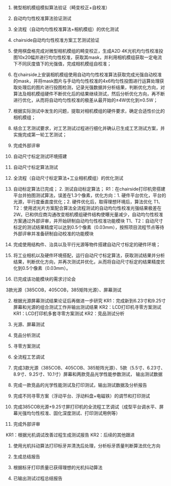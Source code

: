 1. 微型相机模组模拟算法验证（畸变校正+自校准）
2. 自动均匀性校准算法验证测试
3. 全流程（自动均匀性校准算法+相机模组）的优化测试
4. chairside自动均匀性校准方案工艺测试验证



1. 使用棋盘格完成对微型相机模组的畸变校正，生成A2D 4K光机均匀性校准投图10x20幅并进行均匀性校准，获取其mask，并利用相机模组获取一定电流下不同灰度值下的光强值，完成相机模组自校准；
1. 在chairside上安装相机模组使用自动均匀性校准算法获取完成光强自动校准的mask，并将mask图片与手动均匀性校准的4x6均匀性投图进行运算处理获取处理后的图片进行投图检测，记录光强数据并分析结果，判断优化方向，对算法及相机模组硬件不断优化后的结果继续测试，然后分析优化方向，再不断进行优化，从而将自动均匀性校准的极差从最开始的±4W优化到±0.5W；
3. 根据实际测试中发生的问题，提取对相机模组的硬件要求，确定合适性价比的相机模组；
4. 结合工艺测试要求，对工艺测试过程进行细化并确认已生成工艺测试方案，并实施完成第一轮工艺测试；
5. 完成外部评审





1.  自动尺寸标定测试环境搭建
2.  自动尺寸标定算法测试
3.  全流程（自动尺寸标定算法+工业相机模组）的优化测试



1. 自动标定算法已完成；
   2. 测试自动标定算法；
   R1：在chairside打印机旁搭建平台并拍图测试算法，误差在1.3个像素，优化方向：1. 硬件平台优化，平台的光源，平行度垂直度优化；2. 硬件优化后，取得理想环境后，算法优化
   T1、T2：使用滤光片方案配合算法全流程测试的自动均匀性校准光强结果极差在2W。已和供应商沟通改变相机模组硬件结构使曝光量减少，自动均匀性校准方案通过外部评审，并开始研制自动均匀性校准功能模块
   T1、T2：自动尺寸标定的测试结果精度可以达到0.5个像素（0.03mm），按照项目流程节点等待外部评审并准备研制自动校准的功能模块



1. 完成使用结构件、治具以及平行光源等物件搭建自动尺寸标定的硬件环境；
2. 将工业相机以及硬件环境搭配，运行自动尺寸标定算法，获取测试结果并分析结果，判断优化方向，并再次测试并优化，从而将自动尺寸标定的结果精度优化到0.5个像素（0.03mm）。
3. 已完成该功能模块的需求讨论会



3款光源（385COB，405COB，385矩阵光源）、屏幕测试

2. 根据光源屏幕测试结果论证后再做进一步研究
KR1：完成新到6.23寸和9.25寸屏幕和光源的组合测试工作并输出测试结果
KR2：LCD打印机寻零方案测试
KR1：LCD打印机多套寻零方案测试
KR2：竞品测试分析

1. 光源、屏幕测试
2. 竞品分析测试
3. 寻零方案测试
4. 全流程工艺调试



1. 完成3款光源（385COB、405COB、385矩阵光源）、5款（5.5寸、6.23寸、8.9寸、9.25寸、10.1寸）屏幕和两款竞品光学性能参数测试， 输出测试数据
2. 完成一款竞品的光学性能测试及打印测试，输出测试数据及分析报告
3. 完成不同寻零方案（浮动平台、浮动料盘+电磁铁）的调节和打印测试
4. 完成385COB光源+9.25寸屏打印机的全流程工艺调试（成型平台调水平、屏幕光强均匀性校准、固化深度测试、打印测试用例等）
5. 完成外部评审



KR1：根据光机调试改善过程生成测试报告
KR2：后续的其他跟进



1. 使用光机抖动算法打印标牙并清洗后处理，分析标牙质量判断算法优化方向
2. 生成总结报告



1. 根据标牙打印质量已获得理想的光机抖动算法
2. 已输出测试过程总结报告